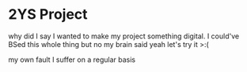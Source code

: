 # 2YS Project
why did I say I wanted to make my project something digital.
I could've BSed this whole thing but no my brain said 
yeah let's try it >:(

my own fault I suffer on a regular basis

